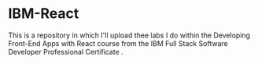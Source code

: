 # IBM-React
This is a repository in which I'll upload thee labs I do within the Developing Front-End Apps with React course from the IBM Full Stack Software Developer Professional Certificate .
